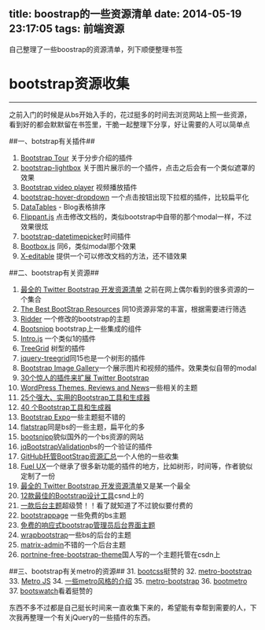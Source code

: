 title: boostrap的一些资源清单
date: 2014-05-19 23:17:05
tags: 前端资源
---
自己整理了一些boostrap的资源清单，列下顺便整理书签

<!--more-->
# bootstrap资源收集

---
之前入门的时候是从bs开始入手的，花过挺多的时间去浏览网站上照一些资源，看到好的都会默默留在书签里，干脆一起整理下分享，好让需要的人可以简单点

##一、botstrap有关插件##

1. [Bootstrap Tour][1]  关于分步介绍的插件
2. [bootstrap-lightbox][2] 关于图片展示的一个插件，点击之后会有一个类似遮罩的效果
3. [Bootstrap video player][3] 视频播放插件
4. [bootstrap-hover-dropdown][4] 一个点击按钮出现下拉框的插件，比较扁平化
5. [DataTables][5] - Blog表格排序
6. [Flippant.js][6] 点击修改文档的，类似bootstrap中自带的那个modal一样，不过效果很炫
7. [bootstrap-datetimepicker][7]时间插件
8. [Bootbox.js][8] 同6，类似modal那个效果
9. [X-editable][9] 提供一个可以修改文档的方法，还不错效果


##二、bootstrap有关资源##
1. [最全的 Twitter Bootstrap 开发资源清单][10] 之前在网上偶尔看到的很多资源的一个集合
2. [The Best BootStrap Resources][11] 同10资源非常的丰富，根据需要进行筛选
3. [Ridder][12] 一个修改的bootstrap的主题
4. [Bootsnipp][13] bootstrap上一些集成的组件
5. [Intro.js][14] 一个类似1的插件
6. [TreeGrid][15] 树型的插件
7. [jquery-treegrid][16]同15也是一个树形的插件
8. [Bootstrap Image Gallery][17]一个展示图片和视频的插件。效果类似自带的modal
9. [30个惊人的插件来扩展 Twitter Bootstrap][18]
10. [WordPress Themes, Reviews and News][19]一些相关的主题
11. [25个强大、实用的Bootstrap工具和生成器][20]
12. [40 个Bootstrap工具和生成器][21]
13. [Bootstrap Expo][22]一些主题挺不错的
14. [flatstrap][23]同是bs的一些主题，扁平化的多
15. [bootsnipp][24]貌似国外的一个bs资源的网站
16. [jqBootstrapValidation][25]bs的一个验证的插件
17. [GitHub托管BootStrap资源汇总][26]一个人他的一些收集
18. [Fuel UX][27]一个继承了很多新功能的插件的地方，比如树形，时间等，作者貌似定制了一份
19. [最全的 Twitter Bootstrap 开发资源清单][28]又是某一个最全
20. [12款最佳的Bootstrap设计工具][29]csnd上的
21. [一款后台主题][30]超级赞！！看了就知道了不过貌似要付费的
22. [bootstrappage][38] 一些免费的bs主题
23. [免费的响应式bootstrap管理员后台界面主题][39]
24. [wrapbootstrap][40]一些bs的后台的主题
25. [matrix-admin][41]不错的一个后台主题
26. [portnine-free-bootstrap-theme][42]国人写的一个主题托管在csdn上

##三、bootstrap有关metro的资源##
31. [bootcss][31]挺赞的
32. [metro-bootstrap][32]
33. [Metro JS][33]
34. [一些metro风格的介绍][34]
35. [metro-bootstrap][35]
36. [bootmetro][36]
37. [bootswatch][37]看着挺赞的

东西不多不过都是自己挺长时间来一直收集下来的，希望能有幸帮到需要的人，下次我再整理一个有关jQuery的一些插件的东西。

[1]:http://bootstraptour.com/
[2]:http://www.jasonbutz.info/bootstrap-lightbox/#demo
[3]:http://html5-ninja.com/preview/index/5#.URI96mdRbLv
[4]:http://cameronspear.com/demos/bootstrap-hover-dropdown/
[5]:http://www.datatables.net/blog/Twitter_Bootstrap_2
[6]:http://labs.mintchaos.com/flippant.js/
[7]:http://tarruda.github.io/bootstrap-datetimepicker/
[8]:http://bootboxjs.com/index.html#
[9]:http://vitalets.github.io/x-editable/
[10]:http://www.open-open.com/news/view/a9a10b
[11]:http://www.w3cplus.com/source/the-best-bootStrap-resources.html
[12]:http://riddler.collectivepush.com/getstarted.html
[13]:http://bootsnipp.com/
[14]:http://usablica.github.io/intro.js/
[15]:http://maxazan.github.io/jquery-treegrid/examples/example-bootstrap-2.html
[16]:https://github.com/maxazan/jquery-treegrid
[17]:http://blueimp.github.io/Bootstrap-Image-Gallery/
[18]:http://www.open-open.com/news/view/57a3b6
[19]:http://bragthemes.com/themes/#all
[20]:http://www.open-open.com/news/view/cd3e6c
[21]:http://www.open-open.com/news/view/12f6bd7
[22]:http://expo.getbootstrap.com/
[23]:http://flatstrap.org/
[24]:http://bootsnipp.com/resources
[25]:http://reactiveraven.github.io/jqBootstrapValidation/
[26]:http://www.pfeng.org/archives/537
[27]:http://exacttarget.github.io/fuelux/#datagrid
[28]:http://www.juapp.com/a/tech/2013/1126/446_2.html
[29]:http://www.csdn.net/article/2014-03-13/2818744-bootstrap-design-tools
[30]:http://www.zi-han.net/theme/se7en/index.html
[31]:http://www.bootcss.com/p/metro-ui-css/
[32]:http://talkslab.github.io/metro-bootstrap/index.html
[33]:http://www.drewgreenwell.com/projects/metrojs
[34]:http://www.itkes.com/metro-air-strikes-not-to-be-missed-window8-metro-ui-style-web-resources.html
[35]:http://talkslab.github.io/metro-bootstrap/components.html#
[36]:http://aozora.github.io/bootmetro/docs/docs-index.html
[37]:http://bootswatch.com/cosmo/#top
[38]:http://www.bootstrappage.com/
[39]:http://www.gbin1.com/tools/websitetemplate/20130331-free-bootstrap-admin-template/
[40]:https://wrapbootstrap.com/themes
[41]:http://themedesigner.in/demo/matrix-admin/form-validation.html
[42]:http://git.oschina.net/wlin321123/portnine-free-bootstrap-theme/tree/master/BlackTieAdmin